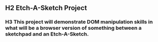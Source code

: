 ## H2 Etch-A-Sketch Project

### H3 This project will demonstrate DOM manipulation skills in what will be a browser version of something between a sketchpad and an Etch-A-Sketch.
